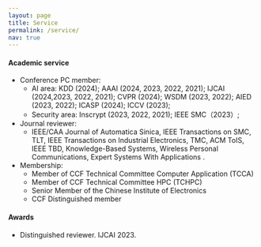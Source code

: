 ```yaml
---
layout: page
title: Service
permalink: /service/
nav: true
---
```


#### Academic service

- Conference PC member: 
  - AI area: KDD (2024); AAAI (2024, 2023, 2022, 2021); IJCAI (2024,2023, 2022, 2021); CVPR (2024); WSDM (2023, 2022); AIED (2023, 2022); ICASP (2024); ICCV (2023);
  - Security area: Inscrypt (2023, 2022, 2021); IEEE SMC（2023）; 
- Journal reviewer: 
  - IEEE/CAA Journal of Automatica Sinica, IEEE Transactions on SMC, TLT, IEEE Transactions on Industrial Electronics, TMC, ACM ToIS, IEEE TBD, Knowledge-Based Systems, Wireless Personal Communications, Expert Systems With Applications .
- Membership: 
  - Member of CCF Technical Committee Computer Application (TCCA)
  - Member of CCF Technical Committee HPC (TCHPC)
  - Senior Member of the Chinese Institute of Electronics
  - CCF Distinguished member



#### Awards

- Distinguished reviewer. IJCAI 2023.

